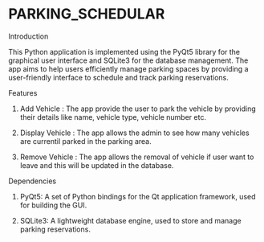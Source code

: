 # PARKING_SCHEDULAR

Introduction

This Python application is implemented using the PyQt5 library for the graphical user interface and SQLite3 for the database management. The app aims to help users efficiently manage parking spaces by providing a user-friendly interface to schedule and track parking reservations.

Features

1. Add Vehicle : The app provide the user to park the vehicle by providing their details like name, vehicle type, vehicle number etc.

2. Display Vehicle : The app allows the admin to see how many vehicles are currentil parked in the parking area.

3. Remove Vehicle : The app allows the removal of vehicle if user want to leave and this will be updated in the database.

Dependencies

1. PyQt5: A set of Python bindings for the Qt application framework, used for building the GUI.

2. SQLite3: A lightweight database engine, used to store and manage parking reservations.

